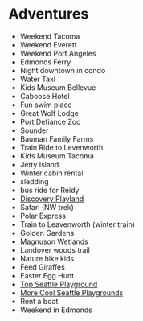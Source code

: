 # Adventures

- Weekend Tacoma
- Weekend Everett
- Weekend Port Angeles
- Edmonds Ferry
- Night downtown in condo
- Water Taxi
- Kids Museum Bellevue
- Caboose Hotel
- Fun swim place
- Great Wolf Lodge
- Port Defiance Zoo
- Sounder
- Bauman Family Farms
- Train Ride to Levenworth
- Kids Museum Tacoma
- Jetty Island
- Winter cabin rental
- sledding
- bus ride for Reidy
- [Discovery Playland](http://www.discoveryplaytown.com/discover)
- Safari (NW trek)
- Polar Express
- Train to Leavenworth (winter train)
- Golden Gardens
- Magnuson Wetlands
- Landover woods trail
- Nature hike kids
- Feed Giraffes
- Easter Egg Hunt
- [Top Seattle Playground](http://redtri.com/seattle/seattles-top-10-playground-kids/)
- [More Cool Seattle Playgrounds](https://www.parentmap.com/article/adventure-playgrounds-thrilling-swings-zip-lines-slides-around-seattle)
- Rent a boat
- Weekend in Edmonds

